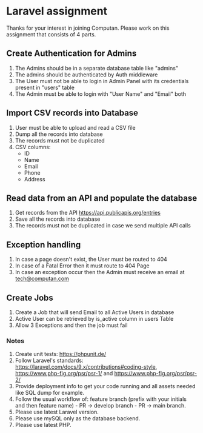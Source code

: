 # Laravel assignment

Thanks for your interest in joining Computan. Please work on this assignment that consists of 4 parts.

## Create Authentication for Admins
1. The Admins should be in a separate database table like "admins"
2. The admins should be authenticated by Auth middleware
3. The User must not be able to login in Admin Panel with its credentials present in "users" table
4. The Admin must be able to login with "User Name" and "Email" both

## Import CSV records into Database
1. User must be able to upload and read a CSV file
2. Dump all the records into database
3. The records must not be duplicated
4. CSV columns:
   - ID
   - Name
   - Email
   - Phone
   - Address

## Read data from an API and populate the database
1. Get records from the API https://api.publicapis.org/entries 
2. Save all the records into database
3. The records must not be duplicated in case we send multiple API calls

## Exception handling
1. In case a page doesn't exist, the User must be routed to 404
2. In case of a Fatal Error then it must route to 404 Page
3. In case an exception occur then the Admin must receive an email at tech@computan.com

## Create Jobs 
1. Create a Job that will send Email to all Active Users in database
2. Active User can be retrieved by is_active column in users Table
3. Allow 3 Exceptions and then the job must fail

### Notes

1. Create unit tests: https://phpunit.de/ 
2. Follow Laravel's standards: https://laravel.com/docs/9.x/contributions#coding-style, https://www.php-fig.org/psr/psr-1/ and https://www.php-fig.org/psr/psr-2/
3. Provide deployment info to get your code running and all assets needed like SQL dump for example.
4. Follow the usual workflow of: feature branch (prefix with your initials and then feature name) - PR -> develop branch - PR -> main branch.
5. Please use latest Laravel version.
6. Please use mySQL only as the database backend.
7. Please use latest PHP.

